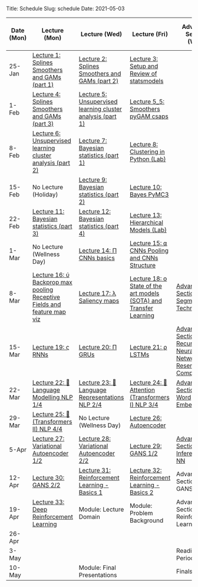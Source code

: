 Title: Schedule
Slug: schedule
Date: 2021-05-03


|Date (Mon)|Lecture (Mon)|Lecture (Wed)|Lecture (Fri)|Advanced Section (Wed)|Assignment (R:Released Wed - D:Due Wed)||
|-----|-----|-----|-----|-----|-----|-----|
|25-Jan|[Lecture 1: Splines Smoothers and GAMs (part 1)]({filename}/lectures/lecture01/index.md)|[Lecture 2: Splines Smoothers and GAMs (part 2)]({filename}/lectures/lecture02/index.md)|[Lecture 3: Setup and Review of statsmodels]({filename}/lectures/lecture03/index.md)||||
|1-Feb|[Lecture 4: Splines Smoothers and GAMs (part 3)]({filename}/lectures/lecture04/index.md)|[Lecture 5: Unsupervised learning cluster analysis (part 1)]({filename}/lectures/lecture05/index.md)|[Lecture 5_5: Smoothers pyGAM csaps]({filename}/lectures/lecture05_5/index.md)||R:HW1 ||
|8-Feb|[Lecture 6: Unsupervised learning cluster analysis (part 2)]({filename}/lectures/lecture06/index.md)|[Lecture 7: Bayesian statistics (part 1)]({filename}/lectures/lecture07/index.md)|[Lecture 8: Clustering in Python (Lab)]({filename}/lectures/lecture08/index.md)||R:HW2 - D:HW1||
|15-Feb|No Lecture (Holiday)|[Lecture 9: Bayesian statistics (part 2)]({filename}/lectures/lecture09/index.md)|[Lecture 10: Bayes PyMC3]({filename}/lectures/lecture10/index.md)||R:HW3 - D:HW2||
|22-Feb|[Lecture 11: Bayesian statistics (part 3)]({filename}/lectures/lecture11/index.md)|[Lecture 12: Bayesian statistics (part 4)]({filename}/lectures/lecture12/index.md)|[Lecture 13: Hierarchical Models (Lab)]({filename}/lectures/lecture13/index.md)||||
|1-Mar|No Lecture (Wellness Day)|[Lecture 14: Π CNNs basics]({filename}/lectures/lecture14/index.md)|[Lecture 15: ⍺ CNNs Pooling and CNNs Structure]({filename}/lectures/lecture15/index.md)||R: HW4 - D: HW3||
|8-Mar|[Lecture 16: ύ Backprop max pooling Receptive Fields and feature map viz]({filename}/lectures/lecture16/index.md)|[Lecture 17: λ Saliency maps]({filename}/lectures/lecture17/index.md)|[Lecture 18: 𝗈 State of the art models (SOTA) and Transfer Learning]({filename}/lectures/lecture18/index.md)|[Advanced Section 1: Segmentation Techniques]({filename}/a-sections/a-sec01/index.md)| YOLO| Unet| & M-RCNN|||
|15-Mar|[Lecture 19: ς RNNs]({filename}/lectures/lecture19/index.md)|[Lecture 20: Π GRUs]({filename}/lectures/lecture20/index.md)|[Lecture 21: ⍴ LSTMs]({filename}/lectures/lecture21/index.md)|[Advanced Section 2: Recurrent Neural Networks and Reservoir Computing]({filename}/a-sections/a-sec02/index.md)|R:HW5 - D:HW4||
|22-Mar|[Lecture 22: 💬 Language Modelling NLP 1/4]({filename}/lectures/lecture22/index.md)|[Lecture 23: 🔢 Language Representations NLP 2/4]({filename}/lectures/lecture23/index.md)|[Lecture 24: 🧠 Attention (Transformers I) NLP 3/4]({filename}/lectures/lecture24/index.md)|[Advanced Section 3: Word Embeddings]({filename}/a-sections/a-sec03/index.md)|R:HW6 -  D:HW5||
|29-Mar|[Lecture 25: 🤖 (Transformers II) NLP 4/4]({filename}/lectures/lecture25/index.md)|No Lecture (Wellness Day)|[Lecture 26: Autoencoder]({filename}/lectures/lecture26/index.md)||||
|5-Apr|[Lecture 27: Variational Autoencoder 1/2]({filename}/lectures/lecture27/index.md)|[Lecture 28: Variational Autoencoder 2/2]({filename}/lectures/lecture28/index.md)|[Lecture 29: GANS 1/2]({filename}/lectures/lecture29/index.md)|[Advanced Section 4: Inference in NN]({filename}/a-sections/a-sec04/index.md)||R:HW7 - D:HW6|
|12-Apr|[Lecture 30: GANS 2/2]({filename}/lectures/lecture30/index.md)|[Lecture 31: Reinforcement Learning - Basics 1]({filename}/lectures/lecture31/index.md)|[Lecture 32: Reinforcement Learning - Basics 2]({filename}/lectures/lecture32/index.md)|Advanced Section 5: GANS|||
|19-Apr|[Lecture 33: Deep Reinforcement Learning]({filename}/lectures/lecture33/index.md)|Module: Lecture Domain|Module: Problem Background|Advanced Section:6 Reinforcement Learning|D:HW7||
|26-Apr|||||||
|3-May||||Reading Period|||
|10-May||Module: Final Presentations||Finals Week|||
